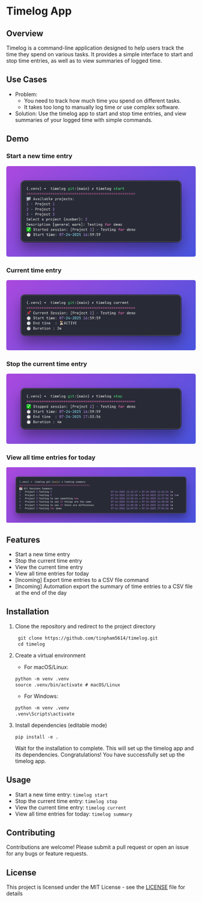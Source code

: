 # Timelog App

## Overview
Timelog is a command-line application designed to help users track the time they spend on various tasks. It provides a simple interface to start and stop time entries, as well as to view summaries of logged time.

## Use Cases
- Problem: 
  - You need to track how much time you spend on different tasks.
  - It takes too long to manually log time or use complex software.
- Solution: Use the timelog app to start and stop time entries, and view summaries of your logged time with simple commands.

## Demo
### Start a new time entry
![alt text](image-1.png)

### Current time entry
![alt text](image-2.png)

### Stop the current time entry
![alt text](image-5.png)

### View all time entries for today
![alt text](image.png)

## Features
- Start a new time entry
- Stop the current time entry
- View the current time entry
- View all time entries for today
- [Incoming] Export time entries to a CSV file command
- [Incoming] Automation export the summary of time entries to a CSV file at the end of the day

## Installation
1. Clone the repository and redirect to the project directory
   ```
    git clone https://github.com/tinpham5614/timelog.git
    cd timelog
   ```
2. Create a virtual environment
   - For macOS/Linux:
    ```
    python -m venv .venv
    source .venv/bin/activate # macOS/Linux
    ```
   - For Windows:
    ```
    python -m venv .venv
    .venv\Scripts\activate
    ```
3. Install dependencies (editable mode)
    ```
    pip install -e .
    ```

    Wait for the installation to complete. This will set up the timelog app and its dependencies.
    Congratulations! You have successfully set up the timelog app.

## Usage
- Start a new time entry: `timelog start`
- Stop the current time entry: `timelog stop`
- View the current time entry: `timelog current`
- View all time entries for today: `timelog summary`

## Contributing
Contributions are welcome! Please submit a pull request or open an issue for any bugs or feature requests.

## License
This project is licensed under the MIT License - see the [LICENSE](LICENSE) file for details
